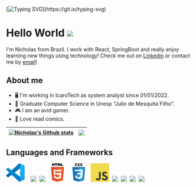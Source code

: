 [![Typing SVG](https://readme-typing-svg.herokuapp.com?font=Montserrat+sans-serif&weight=800&size=40&pause=5000&color=1A8A0C&vCenter=true&width=800&height=50&lines=Welcome+to+my+profile!)](https://git.io/typing-svg)
# Hello World <img src="https://raw.githubusercontent.com/iampavangandhi/iampavangandhi/master/gifs/Hi.gif" width="30px">

I'm Nicholas from Brazil. I work with React, SpringBoot and really enjoy learning new things using technology! Check me out on [Linkedin](https://www.linkedin.com/in/nicholas-seiti-097a19187/) or contact me by [email](nicholasseiti1206@gmail.com)!

## About me
* 🖥️ I'm working in IcaroTech as system analyst since 01/01/2022.
* 🏫 Graduate Computer Science in Unesp "Julio de Mesquita Filho".
* 🎮 I am an avid gamer.
* 📖 Love read comics.

<a href="https://github.com/anuraghazra/github-readme-stats"><img align="center" src="https://github-readme-stats.vercel.app/api?username=nickseiti&show_icons=true&theme=radical" alt="Nicholas's Github stats" /> | <a href="https://github.com/anuraghazra/github-readme-stats"><img align="center" src="https://github-readme-stats.vercel.app/api/top-langs/?username=nickseiti&theme=radical&layout=compact" /> |
|------------- | ------------- |


## Languages and Frameworks
<div>
  <img width=50px src="https://raw.githubusercontent.com/github/explore/80688e429a7d4ef2fca1e82350fe8e3517d3494d/topics/visual-studio-code/visual-studio-code.png">&nbsp;&nbsp;&nbsp;
  <img width=50px src="https://upload.wikimedia.org/wikipedia/commons/a/a7/React-icon.svg">&nbsp;
  <img width=50px src="https://cdn.freebiesupply.com/logos/large/2x/eclipse-11-logo-png-transparent.png">&nbsp;
  <img width=50px src="https://raw.githubusercontent.com/github/explore/80688e429a7d4ef2fca1e82350fe8e3517d3494d/topics/html/html.png">&nbsp;
  <img width=50px src="https://raw.githubusercontent.com/github/explore/80688e429a7d4ef2fca1e82350fe8e3517d3494d/topics/css/css.png">&nbsp;
  <img width=50px src="https://raw.githubusercontent.com/github/explore/80688e429a7d4ef2fca1e82350fe8e3517d3494d/topics/javascript/javascript.png">&nbsp;
  <img width=50px src="https://seeklogo.com/images/N/nodejs-logo-FBE122E377-seeklogo.com.png">&nbsp;
  <img width=50px src="https://brandslogos.com/wp-content/uploads/images/large/java-logo-1.png">&nbsp;
  <img width=50px src="https://upload.wikimedia.org/wikipedia/commons/thumb/5/5f/Windows_logo_-_2012.svg/2048px-Windows_logo_-_2012.svg.png">&nbsp;
  <img width=150px src="https://upload.wikimedia.org/wikipedia/commons/4/44/Spring_Framework_Logo_2018.svg">&nbsp;
</div>
